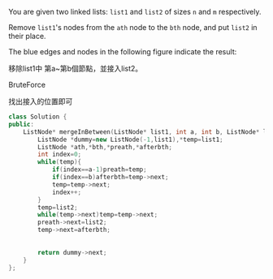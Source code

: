 You are given two linked lists: `list1` and `list2` of sizes `n` and `m` respectively.

Remove `list1`'s nodes from the `ath` node to the `bth` node, and put `list2` in their place.

The blue edges and nodes in the following figure indicate the result:

移除list1中 第a~第b個節點，並接入list2。

BruteForce

找出接入的位置即可

```cpp
class Solution {
public:
    ListNode* mergeInBetween(ListNode* list1, int a, int b, ListNode* list2) {
        ListNode *dummy=new ListNode(-1,list1),*temp=list1;
        ListNode *ath,*bth,*preath,*afterbth;
        int index=0;
        while(temp){
            if(index==a-1)preath=temp;
            if(index==b)afterbth=temp->next;
            temp=temp->next;
            index++;
        }
        temp=list2;
        while(temp->next)temp=temp->next;
        preath->next=list2;
        temp->next=afterbth;
        
        
        return dummy->next;
    }
};
```